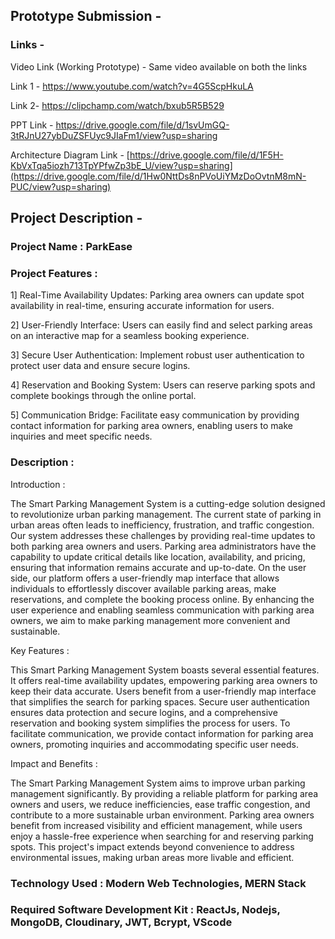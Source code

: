 ## Prototype Submission - 

### Links -

Video Link (Working Prototype) - Same video available on both the links

Link 1 - [https://www.youtube.com/watch?v=4G5ScpHkuLA ](https://youtu.be/AsZ9BGbvABc?si=iYshH0PDwTiKFtDR)

Link 2-  https://clipchamp.com/watch/bxub5R5B529

PPT Link - https://drive.google.com/file/d/1svUmGQ-3tRJnU27ybDuZSFUyc9JIaFm1/view?usp=sharing

Architecture Diagram Link - [https://drive.google.com/file/d/1F5H-KbVxTqa5iozh713TpYPfwZp3bE_U/view?usp=sharing](https://drive.google.com/file/d/1Hw0NttDs8nPVoUiYMzDoOvtnM8mN-PUC/view?usp=sharing)


## Project Description - 

### Project Name : ParkEase

### Project Features :

  1] Real-Time Availability Updates: Parking area owners can update spot availability in real-time, ensuring accurate information for users.

  2] User-Friendly Interface: Users can easily find and select parking areas on an interactive map for a seamless booking experience.

  3] Secure User Authentication: Implement robust user authentication to protect user data and ensure secure logins.

  4] Reservation and Booking System: Users can reserve parking spots and complete bookings through the online portal.

  5] Communication Bridge: Facilitate easy communication by providing contact information for parking area owners, enabling users to make inquiries and meet specific needs.

### Description : 

Introduction : 

The Smart Parking Management System is a cutting-edge solution designed to revolutionize urban parking management. The current state of parking in urban areas often leads to inefficiency, frustration, and traffic congestion. Our system addresses these challenges by providing real-time updates to both parking area owners and users. Parking area administrators have the capability to update critical details like location, availability, and pricing, ensuring that information remains accurate and up-to-date. On the user side, our platform offers a user-friendly map interface that allows individuals to effortlessly discover available parking areas, make reservations, and complete the booking process online. By enhancing the user experience and enabling seamless communication with parking area owners, we aim to make parking management more convenient and sustainable.

Key Features :

This Smart Parking Management System boasts several essential features. It offers real-time availability updates, empowering parking area owners to keep their data accurate. Users benefit from a user-friendly map interface that simplifies the search for parking spaces. Secure user authentication ensures data protection and secure logins, and a comprehensive reservation and booking system simplifies the process for users. To facilitate communication, we provide contact information for parking area owners, promoting inquiries and accommodating specific user needs.

Impact and Benefits :

The Smart Parking Management System aims to improve urban parking management significantly. By providing a reliable platform for parking area owners and users, we reduce inefficiencies, ease traffic congestion, and contribute to a more sustainable urban environment. Parking area owners benefit from increased visibility and efficient management, while users enjoy a hassle-free experience when searching for and reserving parking spots. This project's impact extends beyond convenience to address environmental issues, making urban areas more livable and efficient.


### Technology Used : Modern Web Technologies, MERN Stack

### Required Software Development Kit : ReactJs, Nodejs, MongoDB, Cloudinary, JWT, Bcrypt, VScode






